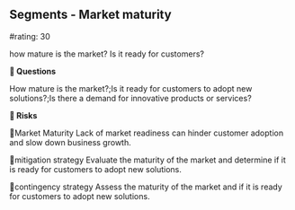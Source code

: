 

## Segments - Market maturity

#rating: 30


how mature is the market? Is it ready for customers?

**💭 Questions**

How mature is the market?;Is it ready for customers to adopt new solutions?;Is there a demand for innovative products or services?

**🚨 Risks**

🚨Market Maturity
Lack of market readiness can hinder customer adoption and slow down business growth.

🚨mitigation strategy
Evaluate the maturity of the market and determine if it is ready for customers to adopt new solutions.

🚨contingency strategy
Assess the maturity of the market and if it is ready for customers to adopt new solutions.





